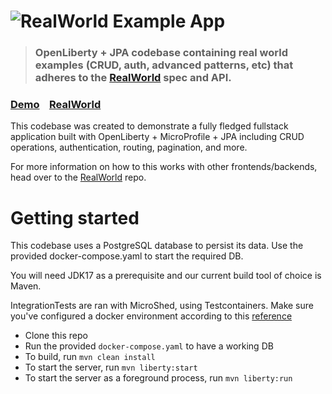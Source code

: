 # ![RealWorld Example App](static/openliberty-realworld-logo.png)

> ### OpenLiberty + JPA codebase containing real world examples (CRUD, auth, advanced patterns, etc) that adheres to the [RealWorld](https://github.com/gothinkster/realworld) spec and API.

### [Demo](https://github.com/gothinkster/realworld)&nbsp;&nbsp;&nbsp;&nbsp;[RealWorld](https://github.com/gothinkster/realworld)

This codebase was created to demonstrate a fully fledged fullstack application built with OpenLiberty + MicroProfile +
JPA including CRUD operations, authentication, routing, pagination, and more.

For more information on how to this works with other frontends/backends, head over to
the [RealWorld](https://github.com/gothinkster/realworld) repo.

# Getting started

This codebase uses a PostgreSQL database to persist its data. Use the provided docker-compose.yaml to start the required
DB.

You will need JDK17 as a prerequisite and our current build tool of choice is Maven.

IntegrationTests are ran with MicroShed, using Testcontainers. Make sure you've configured a docker environment
according to this [reference](https://java.testcontainers.org/supported_docker_environment/)

* Clone this repo
* Run the provided `docker-compose.yaml` to have a working DB
* To build, run `mvn clean install`
* To start the server, run `mvn liberty:start`
* To start the server as a foreground process, run `mvn liberty:run`
